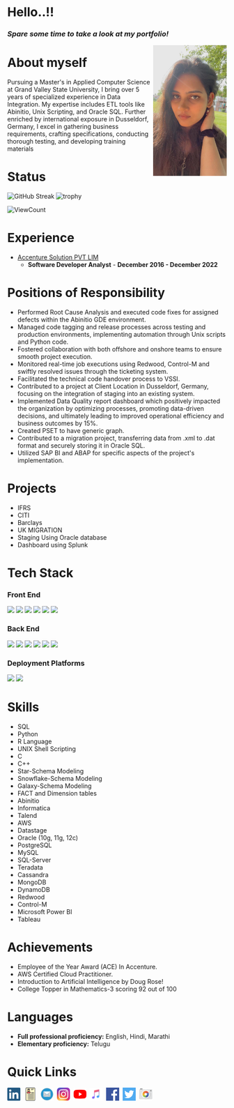 # Hello..!!
<!-- # Hello..!! <img src="https://raw.githubusercontent.com/MartinHeinz/MartinHeinz/master/wave.gif" height="21"> -->

<h3><i>Spare some time to take a look at my <a>portfolio</a>!</i></h3>

<a href="https://www.linkedin.com/in/megha-hole-272b71a8/"><img src="/images/Propic.jpeg" align="right" height="300"></a>

# About myself

Pursuing a Master's in Applied Computer Science 
at Grand Valley State University, I bring over 5 
years of specialized experience in Data Integration. My expertise includes ETL tools like Abinitio, Unix Scripting, and Oracle SQL. Further enriched by international exposure in Dusseldorf, Germany, I excel in gathering business requirements, crafting specifications, conducting thorough testing, and
developing training materials

# Status

![GitHub Streak](https://github-readme-streak-stats.herokuapp.com/?user=Meghahole&theme=algolia) ![trophy](https://github-profile-trophy.vercel.app/?username=Meghahole&title=Commit,Stars,Repositories,PullRequest,Followers&theme=darkhub)


![ViewCount](https://views.whatilearened.today/views/github/Meghahole/views.svg)


# Experience
- [Accenture Solution PVT LIM](https://www.accenture.com/)
  - <b>Software Developer Analyst</b> - <b>December 2016 - December 2022</b>


# Positions of Responsibility
- Performed Root Cause Analysis and executed code fixes for assigned
defects within the Abinitio GDE environment.
- Managed code tagging and release processes across testing and
production environments, implementing automation through Unix
scripts and Python code.
- Fostered collaboration with both offshore and onshore teams to
ensure smooth project execution.
- Monitored real-time job executions using Redwood, Control-M and
swiftly resolved issues through the ticketing system.
- Facilitated the technical code handover process to VSSI.
- Contributed to a project at Client Location in Dusseldorf, Germany,
focusing on the integration of staging into an existing system.
- Implemented Data Quality report dashboard which positively impacted
the organization by optimizing processes, promoting data-driven
decisions, and ultimately leading to improved operational efficiency
and business outcomes by 15%.
- Created PSET to have generic graph.
- Contributed to a migration project, transferring data from .xml to .dat
format and securely storing it in Oracle SQL.
- Utilized SAP BI and ABAP for specific aspects of the project's
implementation.

# Projects

- IFRS
- CITI
- Barclays
- UK MIGRATION
- Staging Using Oracle database
- Dashboard using Splunk

# Tech Stack

### Front End

<img src="https://img.shields.io/badge/HTML5-E34F26?style=for-the-badge&logo=html5&logoColor=white"> <img  src="https://img.shields.io/badge/CSS3-1572B6?style=for-the-badge&logo=css3&logoColor=white"> <img  src="https://img.shields.io/badge/JavaScript-F7DF1E?style=for-the-badge&logo=javascript&logoColor=black"> <img  src="https://img.shields.io/badge/Bootstrap-563D7C?style=for-the-badge&logo=bootstrap&logoColor=white"> <img  src="https://img.shields.io/badge/React-20232A?style=for-the-badge&logo=react&logoColor=61DAFB"> <img src="https://img.shields.io/badge/Android-9FC037?style=for-the-badge&logo=android&logoColor=white">

### Back End

<img src="https://img.shields.io/badge/Flask-000000?style=for-the-badge&logo=flask&logoColor=white"> <img src="https://img.shields.io/badge/Django-103e2e?style=for-the-badge&logo=django&logoColor=white"> <img src="https://img.shields.io/badge/Python-ffd340?style=for-the-badge&logo=python&logoColor=black"> <img src="https://img.shields.io/badge/Java-e11e21?style=for-the-badge&logo=java&logoColor=white"> <img src="https://img.shields.io/badge/PHP-686ca3?style=for-the-badge&logo=php&logoColor=white"> <img src="https://img.shields.io/badge/Firebase-F5820B?style=for-the-badge&logo=firebase&logoColor=FFCB2B">

### Deployment Platforms

<img src="https://img.shields.io/badge/AWS-f79201?style=for-the-badge&logo=amazon&logoColor=white"> <img src="https://img.shields.io/badge/GCP-4285f4?style=for-the-badge&logo=google&logoColor=white">


# Skills

- SQL
- Python
- R Language
- UNIX Shell Scripting
- C
- C++
- Star-Schema Modeling
- Snowflake-Schema Modeling
- Galaxy-Schema Modeling
- FACT and Dimension tables
- Abinitio
- Informatica
- Talend
- AWS
- Datastage
- Oracle (10g, 11g, 12c)
- PostgreSQL
- MySQL
- SQL-Server
- Teradata
- Cassandra
- MongoDB
- DynamoDB
- Redwood
- Control-M
- Microsoft Power BI
- Tableau

<!-- <table>
  <tr>
    <th>Imaging</th>
    <td><img src="https://img.shields.io/badge/Photoshop-30A8FF?style=for-the-badge&logo=adobe&logoColor=001E36"> <img src="https://img.shields.io/badge/Lightroom-24A3F7?style=for-the-badge&logo=adobe&logoColor=001D3F"> <img src="https://img.shields.io/badge/Snapseed-0B7D40?style=for-the-badge&logo=google&logoColor=ACF756"></td>
  </tr>
  <tr>
    <th>Video</th>
    <td><img src="https://img.shields.io/badge/Adobe%20Premiere%20Pro-E287F6?style=for-the-badge&logo=adobe&logoColor=140122"> <img src="https://img.shields.io/badge/Rush-9494F7?style=for-the-badge&logo=adobe&logoColor=000058"></td>
  </tr>
  <tr>
    <th>Graphics and Prototyping</th>
    <td><img src="https://img.shields.io/badge/Illustrator-F79500?style=for-the-badge&logo=adobe&logoColor=310000"> <img src="https://img.shields.io/badge/figma-19B2F1?style=for-the-badge&logo=figma&logoColor=000000"> </td>
  </tr>
 </table> -->

# Achievements
- Employee of the Year Award (ACE) In Accenture.
- AWS Certified Cloud Practitioner.
- Introduction to Artificial Intelligence by Doug Rose!
- College Topper in Mathematics-3 scoring 92 out of 100
  
# Languages
- <strong>Full professional proficiency:</strong> English, Hindi, Marathi
- <strong>Elementary proficiency:</strong> Telugu

# Quick Links

<a href="https://www.linkedin.com/in/megha-hole-272b71a8/"><img height="30" src="/images/linkedin.png"></a>&nbsp;&nbsp;<a href="https://github.com/Meghahole/CIS641-HW2-hole"><img height="30" src="/images/resume.png"></a>&nbsp;&nbsp;<a href="mailto:meghahole1009@gmail.com"><img height="30" src="/images/email.png"></a>&nbsp;&nbsp;<a href="https://i.imgflip.com/1s8tcv.jpg"><img height="30" src="/images/insta.png"></a>&nbsp;&nbsp;<a href="https://i.imgflip.com/1s8tcv.jpg"><img height="30" src="/images/youtube.png"></a>&nbsp;&nbsp;<a href="https://i.imgflip.com/1s8tcv.jpg"><img height="30" src="/images/music.png"></a>&nbsp;&nbsp;<a href="https://www.facebook.com/"><img height="30" src="/images/facebook.png"></a>&nbsp;&nbsp;<a href="https://twitter.com/MeghaHole"><img height="30" src="/images/twitter.png"></a>&nbsp;&nbsp;<a href="https://www.instagram.com/"><img height="30" src="/images/camera.png"></a>&nbsp;&nbsp;
